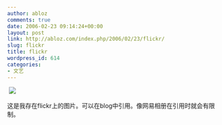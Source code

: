```yaml
---
author: abloz
comments: true
date: 2006-02-23 09:14:24+00:00
layout: post
link: http://abloz.com/index.php/2006/02/23/flickr/
slug: flickr
title: flickr
wordpress_id: 614
categories:
- 文艺
---
```


 ![](http://static.flickr.com/38/79811081_4714eced3a.jpg?v=0)




这是我存在flickr上的图片。可以在blog中引用。像网易相册在引用时就会有限制。
